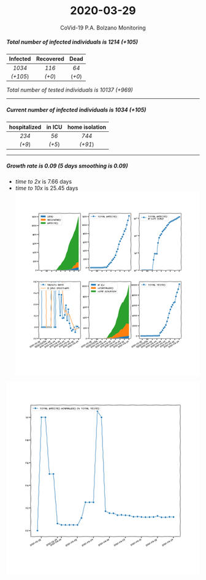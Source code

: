 <div align='center'>

# 2020-03-29
CoVid-19 P.A. Bolzano Monitoring
</div>

##### Total number of infected individuals is 1214 (+105)
Infected | Recovered | Dead
:---: | :---: | :---:
*1034* | *116* | *64*
*(+105*) | *(+0*) | (*+0*)

*Total number of tested individuals is 10137 (+969)*
***
##### Current number of infected individuals is 1034 (+105)
hospitalized | in ICU | home isolation
:---: | :---: | :---:
*234* |*56* |*744*
*(+9*) |*(+5*) |*(+91*)
***
##### Growth rate is 0.09 (5 days smoothing is 0.09)
- *time to 2x* is 7.66 days
- *time to 10x* is 25.45 days
![stats][stats]

![infected_normalized][infected_normalized]

[stats]: stats_P.A.Bolzano.png
[infected_normalized]: infected_normalized_P.A.Bolzano.png
